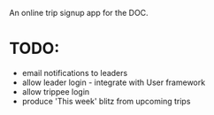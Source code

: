 

An online trip signup app for the DOC.

TODO:
=====
* email notifications to leaders
* allow leader login - integrate with User framework
* allow trippee login
* produce 'This week' blitz from upcoming trips
